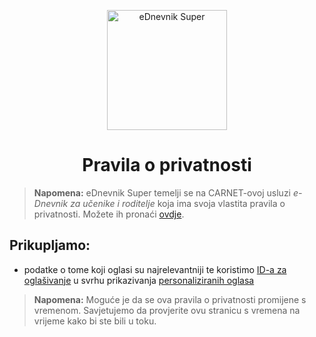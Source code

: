 <p align="center">
    <img style="height: 12rem;" src="https://pisoj.github.io/ed-super/img/logo-256.webp" alt="eDnevnik Super" />
    <h1 align="center">Pravila o privatnosti</h1>
</p>

> **Napomena:** eDnevnik Super temelji se na CARNET-ovoj usluzi _e-Dnevnik za učenike i roditelje_ koja ima svoja vlastita pravila o privatnosti. Možete ih pronaći [ovdje](https://ocjene.skole.hr/privacy_notice).

## Prikupljamo:

- podatke o tome koji oglasi su najrelevantniji te koristimo [ID-a za oglašivanje](https://support.google.com/googleplay/android-developer/answer/6048248?hl=hr) u svrhu prikazivanja [personaliziranih oglasa](https://support.google.com/My-Ad-Center-Help/answer/12155656?hl=hr&visit_id=638086949344283493-1680905365&rd=1)

> **Napomena:** Moguće je da se ova pravila o privatnosti promijene s vremenom. Savjetujemo da provjerite ovu stranicu s vremena na vrijeme kako bi ste bili u toku.
